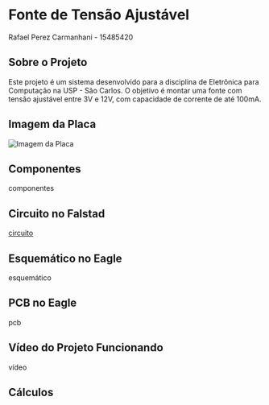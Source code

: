# Fonte de Tensão Ajustável
Rafael Perez Carmanhani - 15485420

## Sobre o Projeto
Este projeto é um sistema desenvolvido para a disciplina de Eletrônica para Computação na USP - São Carlos. O objetivo é montar uma fonte com tensão ajustável entre 3V e 12V, com capacidade de corrente de até 100mA.

## Imagem da Placa
![Imagem da Placa](![circuit-20240718-1843](https://github.com/user-attachments/assets/69f93133-f5cd-4352-a940-03354beb9abd)
)

## Componentes
componentes

## Circuito no Falstad

[circuito](https://tinyurl.com/2ca9t2gm)

## Esquemático no Eagle
esquemático

## PCB no Eagle
pcb

## Vídeo do Projeto Funcionando
vídeo

## Cálculos
